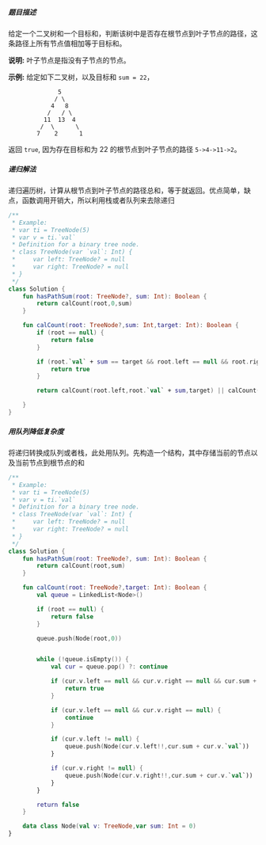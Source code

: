 ##### 题目描述

给定一个二叉树和一个目标和，判断该树中是否存在根节点到叶子节点的路径，这条路径上所有节点值相加等于目标和。

**说明:** 叶子节点是指没有子节点的节点。

**示例:** 
给定如下二叉树，以及目标和 `sum = 22`，

```
              5
             / \
            4   8
           /   / \
          11  13  4
         /  \      \
        7    2      1
```

返回 `true`, 因为存在目标和为 22 的根节点到叶子节点的路径 `5->4->11->2`。

##### 递归解法

递归遍历树，计算从根节点到叶子节点的路径总和，等于就返回。优点简单，缺点，函数调用开销大，所以利用栈或者队列来去除递归

```kotlin
/**
 * Example:
 * var ti = TreeNode(5)
 * var v = ti.`val`
 * Definition for a binary tree node.
 * class TreeNode(var `val`: Int) {
 *     var left: TreeNode? = null
 *     var right: TreeNode? = null
 * }
 */
class Solution {
    fun hasPathSum(root: TreeNode?, sum: Int): Boolean {
        return calCount(root,0,sum)
    }

    fun calCount(root: TreeNode?,sum: Int,target: Int): Boolean {
        if (root == null) {
            return false
        }

        if (root.`val` + sum == target && root.left == null && root.right == null) {
            return true
        }

        return calCount(root.left,root.`val` + sum,target) || calCount(root.right,root.`val` + sum,target)

    }
}
```



##### 用队列降低复杂度

将递归转换成队列或者栈，此处用队列。先构造一个结构，其中存储当前的节点以及当前节点到根节点的和

```kotlin
/**
 * Example:
 * var ti = TreeNode(5)
 * var v = ti.`val`
 * Definition for a binary tree node.
 * class TreeNode(var `val`: Int) {
 *     var left: TreeNode? = null
 *     var right: TreeNode? = null
 * }
 */
class Solution {
    fun hasPathSum(root: TreeNode?, sum: Int): Boolean {
        return calCount(root,sum)
    }

    fun calCount(root: TreeNode?,target: Int): Boolean {
        val queue = LinkedList<Node>()

        if (root == null) {
            return false
        }

        queue.push(Node(root,0))


        while (!queue.isEmpty()) {
            val cur = queue.pop() ?: continue

            if (cur.v.left == null && cur.v.right == null && cur.sum + cur.v.`val` == target) {
                return true
            }

            if (cur.v.left == null && cur.v.right == null) {
                continue
            }

            if (cur.v.left != null) {
                queue.push(Node(cur.v.left!!,cur.sum + cur.v.`val`))
            }

            if (cur.v.right != null) {
                queue.push(Node(cur.v.right!!,cur.sum + cur.v.`val`))
            }
        }

        return false
    }

    data class Node(val v: TreeNode,var sum: Int = 0)
}
```

